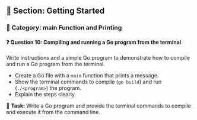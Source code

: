 ## 📘 Section: Getting Started  
### 🔹 Category: main Function and Printing  
#### ❓ Question 10: Compiling and running a Go program from the terminal

Write instructions and a simple Go program to demonstrate how to compile and run a Go program from the terminal.

- Create a Go file with a `main` function that prints a message.
- Show the terminal commands to compile (`go build`) and run (`./<program>`) the program.
- Explain the steps clearly.

🔧 **Task:** Write a Go program and provide the terminal commands to compile and execute it from the command line.
